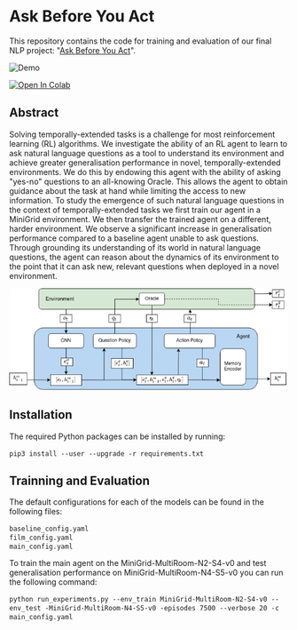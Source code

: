 # Ask Before You Act

This repository contains the code for training and evaluation of our final NLP project: "[Ask Before You Act](./AskBeforeYouAct.pdf)".

<img alt="Demo" src="./figures/demo/demo.gif" width="500">

[![Open In Colab](https://colab.research.google.com/assets/colab-badge.svg)](https://colab.research.google.com/github/ser-ge/ask_before_you_act/blob/master/demo.ipynb)

## Abstract

Solving temporally-extended tasks is a challenge for most reinforcement learning (RL) algorithms. We investigate the
ability of an RL agent to learn to ask natural language questions as a tool to understand its environment and achieve
greater generalisation performance in novel, temporally-extended environments. We do this by endowing this agent with
the ability of asking "yes-no" questions to an all-knowing Oracle. This allows the agent to obtain guidance about the
task at hand while limiting the access to new information. To study the emergence of such natural language questions in
the context of temporally-extended tasks we first train our agent in a MiniGrid environment. We then transfer the
trained agent on a different, harder environment. We observe a significant increase in generalisation performance
compared to a baseline agent unable to ask questions. Through grounding its understanding of its world in natural
language questions, the agent can reason about the dynamics of its environment to the point that it can ask new,
relevant questions when deployed in a novel environment.

![Model Overview](./figures/model_diagram/model.png)

## Installation

The required Python packages can be installed by running:

```shell
pip3 install --user --upgrade -r requirements.txt
```

## Trainning and Evaluation

The default configurations for each of the models can be found in the following files:

```
baseline_config.yaml
film_config.yaml
main_config.yaml
```

To train the main agent on the MiniGrid-MultiRoom-N2-S4-v0 and test generalisation performance on
MiniGrid-MultiRoom-N4-S5-v0 you can run the following command:

```shell
python run_experiments.py --env_train MiniGrid-MultiRoom-N2-S4-v0 --env_test -MiniGrid-MultiRoom-N4-S5-v0 -episodes 7500 --verbose 20 -c main_config.yaml
```
